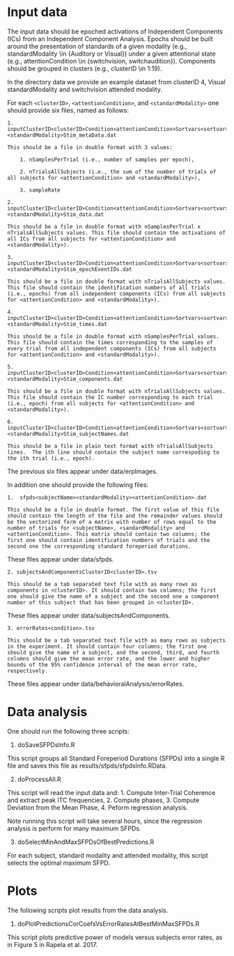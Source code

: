 # Input data

The input data should be epoched activations of Independent Components (ICs)
from an Independent Component Analysis. Epochs should be built around the
presentation of standards of a given modality (e.g., standardModality \in
{Auditory or Visual}) under a given attentional state (e.g., attentionCondition
\in {switchvision, switchaudition}).  Components should be grouped in clusters
(e.g., clusterID \in 1:19).

In the directory data we provide an example dataset from clusterID 4, Visual
standardModality and switchvision attended modality.

For each `<clusterID>`, `<attentionCondition>`, and `<standardModality>` one
should provide six files, named as follows:

    1. inputClusterID<clusterID>Condition<attentionCondition>Sortvars<sortvar><standardModality>Stim_metaData.dat

    This should be a file in double format with 3 values: 

        1. nSamplesPerTrial (i.e., number of samples per epoch), 

        2. nTrialsAllSubjects (i.e., the sum of the number of trials of all subjects for <attentionCondition> and <standardModality>), 

        3. sampleRate

    2. inputClusterID<clusterID>Condition<attentionCondition>Sortvars<sortvar><standardModality>Stim_data.dat

    This should be a file in double format with nSamplesPerTrial x nTrialsAllSubjects values. This file should contain the activations of all ICs from all subjects for <attentionCondition> and <standardModality>).

    3.  inputClusterID<clusterID>Condition<attentionCondition>Sortvars<sortvar><standardModality>Stim_epochEventIDs.dat

    This should be a file in double format with nTrialsAllSubjects values. This file should contain the identification numbers of all trials (i.e., epochs) from all independent components (ICs) from all subjects for <attentionCondition> and <standardModality>).

    4.  inputClusterID<clusterID>Condition<attentionCondition>Sortvars<sortvar><standardModality>Stim_times.dat

    This should be a file in double format with nSamplesPerTrial values. This file should contain the times corresponding to the samples of every trial from all independent components (ICs) from all subjects for <attentionCondition> and <standardModality>).

    5.  inputClusterID<clusterID>Condition<attentionCondition>Sortvars<sortvar><standardModality>Stim_components.dat

    This should be a file in double format with nTrialsAllSubjects values. This file should contain the IC number corresponding to each trial (i.e., epoch) from all subjects for <attentionCondition> and <standardModality>).  

    6.  inputClusterID<clusterID>Condition<attentionCondition>Sortvars<sortvar><standardModality>Stim_subjectNames.dat

    This should be a file in plain text format with nTrialsAllSubjects lines.  The ith line should contain the subject name correspoding to the ith trial (i.e., epoch).

The previous six files appear under data/erpImages.

In addition one should provide the following files:

    1.  sfpds<subjectName><standardModality><attentionCondition>.dat

    This should be a file in double format. The first value of this file should contain the length of the file and the remainder values should be the vectorized form of a matrix with number of rows equal to the number of trials for <subjectName>, <sandardModality> and <attentionCondition>. This matrix should contain two columns; the first one should contain identification numbers of trials and the second one the corresponding standard foreperiod durations.  
These files appear under data/sfpds.

    2. subjectsAndComponentsClusterID<clusterID>.tsv

    This should be a tab separated text file with as many rows as components in <clusterID>. It should contain two columns; the first one should give the name of a subject and the second one a component number of this subject that has been grouped in <clusterID>.

These files appear under data/subjectsAndComponents.

    3. errorRates<condition>.tsv
 
    This should be a tab separated text file with as many rows as subjects in the experiment. It should contain four columns; the first one should give the name of a subject, and the second, third, and fourth columns should give the mean error rate, and the lower and higher bounds of the 95% confidence interval of the mean error rate, respectively.

These files appear under data/behavioralAnalysis/errorRates.

# Data analysis

One should run the following three scripts:

1. doSaveSFPDsInfo.R

This script groups all Standard Foreperiod Durations (SFPDs) into a single R file and saves this file as results/sfpds/sfpdsInfo.RData.

2. doProcessAll.R

This script will read the input data and:
    1. Compute Inter-Trial Coherence and extract peak ITC frequencies,
    2. Compute phases,
    3. Compute Deviation from the Mean Phase,
    4. Peform regression analysis.

Note running this script will take several hours, since the regression analysis is perform for many maximum SFPDs.

3. doSelectMinAndMaxSFPDsOfBestPredictions.R

For each subject, standard modality and attended modality, this script selects the optimal maximum SFPD.

# Plots

The following scripts plot results from the data analysis.

1. doPlotPredictionsCorCoefsVsErrorRatesAtBestMinMaxSFPDs.R

This script plots predictive power of models versus subjects error rates, as in Figure 5 in Rapela et al. 2017.

